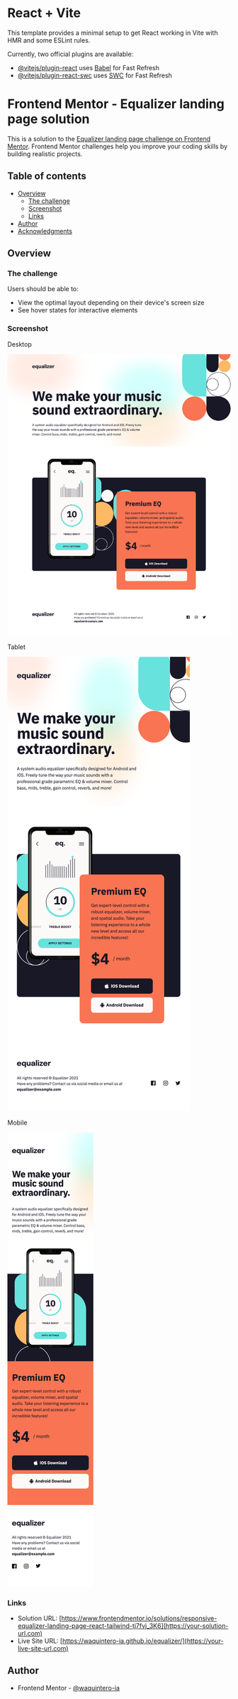 # React + Vite

This template provides a minimal setup to get React working in Vite with HMR and some ESLint rules.

Currently, two official plugins are available:

- [@vitejs/plugin-react](https://github.com/vitejs/vite-plugin-react/blob/main/packages/plugin-react/README.md) uses [Babel](https://babeljs.io/) for Fast Refresh
- [@vitejs/plugin-react-swc](https://github.com/vitejs/vite-plugin-react-swc) uses [SWC](https://swc.rs/) for Fast Refresh

# Frontend Mentor - Equalizer landing page solution

This is a solution to the [Equalizer landing page challenge on Frontend Mentor](https://www.frontendmentor.io/challenges/equalizer-landing-page-7VJ4gp3DE). Frontend Mentor challenges help you improve your coding skills by building realistic projects. 

## Table of contents

- [Overview](#overview)
  - [The challenge](#the-challenge)
  - [Screenshot](#screenshot)
  - [Links](#links)
- [Author](#author)
- [Acknowledgments](#acknowledgments)

## Overview

### The challenge

Users should be able to:

- View the optimal layout depending on their device's screen size
- See hover states for interactive elements

### Screenshot

Desktop

![](./Desktop.png)

Tablet

![](./Tablet.png)

Mobile

![](./Mobile.png)

### Links

- Solution URL: [https://www.frontendmentor.io/solutions/responsive-equalizer-landing-page-react-tailwind-tj7fvj_3K6](https://your-solution-url.com)
- Live Site URL: [https://waquintero-ia.github.io/equalizer/](https://your-live-site-url.com)

## Author

- Frontend Mentor - [@waquintero-ia](https://www.frontendmentor.io/profile/yourusername)
